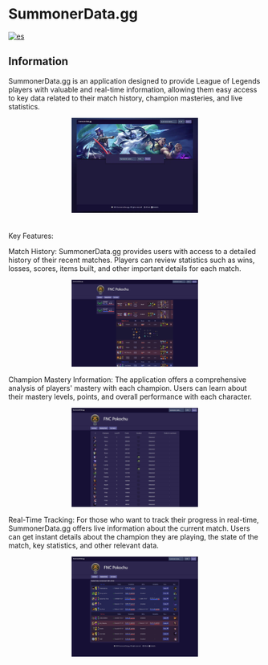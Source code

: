 # SummonerData.gg

[![es](https://img.shields.io/badge/lang-es-yellow.svg)](https://github.com/Gorosss/summonerData/blob/master/README-ES.md)

## Information

SummonerData.gg is an application designed to provide League of Legends players with valuable and real-time information, allowing them easy access to key data related to their match history, champion masteries, and live statistics.

<div align="center">
  <img src="/public/assets/summonerDataImage.webp" alt="Profile" width="50%" style="margin-bottom: 20px;">
</div>

Key Features:

Match History: SummonerData.gg provides users with access to a detailed history of their recent matches. Players can review statistics such as wins, losses, scores, items built, and other important details for each match.

<div align="center">
  <img src="/public/assets/profileREADME.png" alt="Profile" width="50%">
</div>

Champion Mastery Information: The application offers a comprehensive analysis of players' mastery with each champion. Users can learn about their mastery levels, points, and overall performance with each character.

<div align="center">
  <img src="/public/assets/masteryREADME.png" alt="Profile" width="50%">
</div>


Real-Time Tracking: For those who want to track their progress in real-time, SummonerData.gg offers live information about the current match. Users can get instant details about the champion they are playing, the state of the match, key statistics, and other relevant data.

<div align="center">
  <img src="/public/assets/liveGameREADME.png" alt="Profile" width="50%">
</div>

